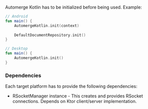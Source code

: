 Automerge Kotlin has to be initialized before being used.
Example:

````kotlin
// Android
fun main() {
    AutomergeKotlin.init(context)
    
    DefaultDocumentRepository.init()
}
````

````kotlin
// Desktop
fun main() {
    AutomergeKotlin.init()
}
````

### Dependencies

Each target platform has to provide the following dependencies:
- RSocketManager instance - This creates and provides RSocket connections. Depends on Ktor client/server implementation.
